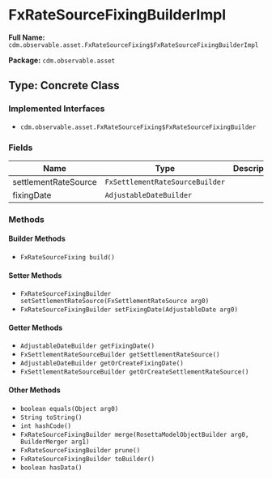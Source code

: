 # FxRateSourceFixingBuilderImpl

**Full Name:** `cdm.observable.asset.FxRateSourceFixing$FxRateSourceFixingBuilderImpl`

**Package:** `cdm.observable.asset`

## Type: Concrete Class

### Implemented Interfaces

- `cdm.observable.asset.FxRateSourceFixing$FxRateSourceFixingBuilder`

### Fields

| Name | Type | Description |
|------|------|-------------|
| settlementRateSource | `FxSettlementRateSourceBuilder` |  |
| fixingDate | `AdjustableDateBuilder` |  |

### Methods

#### Builder Methods

- `FxRateSourceFixing build()`

#### Setter Methods

- `FxRateSourceFixingBuilder setSettlementRateSource(FxSettlementRateSource arg0)`
- `FxRateSourceFixingBuilder setFixingDate(AdjustableDate arg0)`

#### Getter Methods

- `AdjustableDateBuilder getFixingDate()`
- `FxSettlementRateSourceBuilder getSettlementRateSource()`
- `AdjustableDateBuilder getOrCreateFixingDate()`
- `FxSettlementRateSourceBuilder getOrCreateSettlementRateSource()`

#### Other Methods

- `boolean equals(Object arg0)`
- `String toString()`
- `int hashCode()`
- `FxRateSourceFixingBuilder merge(RosettaModelObjectBuilder arg0, BuilderMerger arg1)`
- `FxRateSourceFixingBuilder prune()`
- `FxRateSourceFixingBuilder toBuilder()`
- `boolean hasData()`

